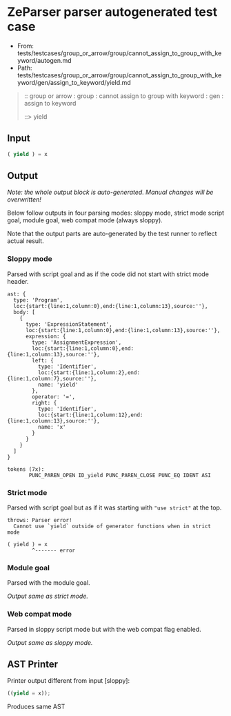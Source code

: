 # ZeParser parser autogenerated test case

- From: tests/testcases/group_or_arrow/group/cannot_assign_to_group_with_keyword/autogen.md
- Path: tests/testcases/group_or_arrow/group/cannot_assign_to_group_with_keyword/gen/assign_to_keyword/yield.md

> :: group or arrow : group : cannot assign to group with keyword : gen : assign to keyword
>
> ::> yield

## Input


`````js
( yield ) = x
`````

## Output

_Note: the whole output block is auto-generated. Manual changes will be overwritten!_

Below follow outputs in four parsing modes: sloppy mode, strict mode script goal, module goal, web compat mode (always sloppy).

Note that the output parts are auto-generated by the test runner to reflect actual result.

### Sloppy mode

Parsed with script goal and as if the code did not start with strict mode header.

`````
ast: {
  type: 'Program',
  loc:{start:{line:1,column:0},end:{line:1,column:13},source:''},
  body: [
    {
      type: 'ExpressionStatement',
      loc:{start:{line:1,column:0},end:{line:1,column:13},source:''},
      expression: {
        type: 'AssignmentExpression',
        loc:{start:{line:1,column:0},end:{line:1,column:13},source:''},
        left: {
          type: 'Identifier',
          loc:{start:{line:1,column:2},end:{line:1,column:7},source:''},
          name: 'yield'
        },
        operator: '=',
        right: {
          type: 'Identifier',
          loc:{start:{line:1,column:12},end:{line:1,column:13},source:''},
          name: 'x'
        }
      }
    }
  ]
}

tokens (7x):
       PUNC_PAREN_OPEN ID_yield PUNC_PAREN_CLOSE PUNC_EQ IDENT ASI
`````

### Strict mode

Parsed with script goal but as if it was starting with `"use strict"` at the top.

`````
throws: Parser error!
  Cannot use `yield` outside of generator functions when in strict mode

( yield ) = x
        ^------- error
`````


### Module goal

Parsed with the module goal.

_Output same as strict mode._

### Web compat mode

Parsed in sloppy script mode but with the web compat flag enabled.

_Output same as sloppy mode._

## AST Printer

Printer output different from input [sloppy]:

````js
((yield = x));
````

Produces same AST
